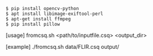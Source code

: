 
```
$ pip install opencv-python
$ apt install libimage-exiftool-perl
$ apt-get install ffmpeg
$ pip install pillow

```

[usage]
fromcsq.sh <path/to/inputfile.csq> <output_dir>

[example]
./fromcsq.sh data/FLIR.csq output/

